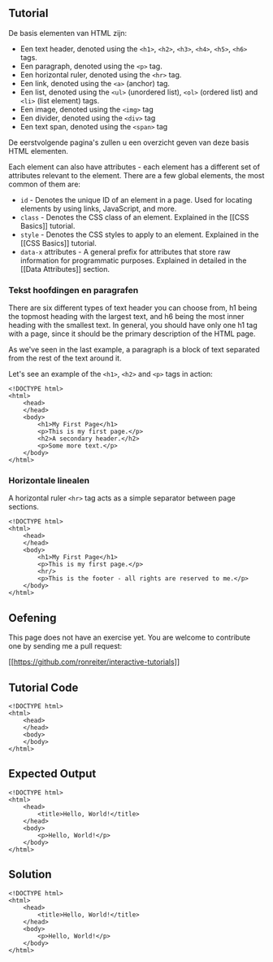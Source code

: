 Tutorial
--------

De basis elementen van HTML zijn:

* Een text header, denoted using the `<h1>`, `<h2>`, `<h3>`, `<h4>`, `<h5>`, `<h6>` tags.
* Een paragraph, denoted using the `<p>` tag.
* Een horizontal ruler, denoted using the `<hr>` tag.
* Een link, denoted using the `<a>` (anchor) tag.
* Een list, denoted using the `<ul>` (unordered list), `<ol>` (ordered list) and `<li>` (list element) tags.
* Een image, denoted using the `<img>` tag
* Een divider, denoted using the `<div>` tag
* Een text span, denoted using the `<span>` tag

De eerstvolgende pagina's zullen u een overzicht geven van deze basis HTML elementen.

Each element can also have attributes - each element has a different set of attributes relevant to the element. There
are a few global elements, the most common of them are:

* `id` - Denotes the unique ID of an element in a page. Used for locating elements by using links, JavaScript, and more.
* `class` - Denotes the CSS class of an element. Explained in the [[CSS Basics]] tutorial.
* `style` - Denotes the CSS styles to apply to an element. Explained in the [[CSS Basics]] tutorial.
* `data-x` attributes - A general prefix for attributes that store raw information for programmatic purposes. 
Explained in detailed in the [[Data Attributes]] section.

### Tekst hoofdingen en paragrafen

There are six different types of text header you can choose from, h1 being the topmost heading with the largest
text, and h6 being the most inner heading with the smallest text. In general, you should have only one h1 tag
with a page, since it should be the primary description of the HTML page.

As we've seen in the last example, a paragraph is a block of text separated from the rest of the text around it.

Let's see an example of the `<h1>`, `<h2>` and `<p>` tags in action:

    <!DOCTYPE html>
    <html>
        <head>
        </head>
        <body>
            <h1>My First Page</h1>
            <p>This is my first page.</p>
            <h2>A secondary header.</h2>
            <p>Some more text.</p>
        </body>
    </html>

### Horizontale linealen

A horizontal ruler `<hr>` tag acts as a simple separator between page sections.

    <!DOCTYPE html>
    <html>
        <head>
        </head>
        <body>
            <h1>My First Page</h1>
            <p>This is my first page.</p>
            <hr/>
            <p>This is the footer - all rights are reserved to me.</p>
        </body>
    </html>



Oefening
--------

This page does not have an exercise yet. You are welcome to contribute one by sending me a pull request:

[[https://github.com/ronreiter/interactive-tutorials]]


Tutorial Code
-------------

    <!DOCTYPE html>
    <html>
        <head>
        </head>
        <body>
        </body>
    </html>
    
Expected Output
---------------

    <!DOCTYPE html>
    <html>
        <head>
            <title>Hello, World!</title>
        </head>
        <body>
            <p>Hello, World!</p>
        </body>
    </html>

Solution
--------

    <!DOCTYPE html>
    <html>
        <head>
            <title>Hello, World!</title>
        </head>
        <body>
            <p>Hello, World!</p>
        </body>
    </html>
